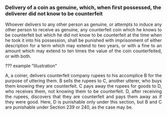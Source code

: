 ### Delivery of a coin as genuine, which, when first possessed, the deliverer did not know to be counterfeit
<div style="text-align: justify">

Whoever delivers to any other person as genuine, or attempts to induce any other person to receive as genuine, any counterfeit coin which he knows to be counterfeit but which he did not know to be counterfeit at the time when he took it into his possession, shall be punished with imprisonment of either description for a term which may extend to two years, or with a fine to an amount which may extend to ten times the value of the coin counterfeited, or with both.

</div>

??? example "Illustration"
    <div style="text-align: justify"> A, a coiner, delivers counterfeit company rupees to his accomplice B for the purpose of uttering them. B sells the rupees to C, another utterer, who buys them knowing they are counterfeit. C pays away the rupees for goods to D, who receives them, not knowing them to be counterfeit. D, after receiving the rupees, discovers that they are counterfeit and pays them away as if they were good. Here, D is punishable only under this section, but B and C are punishable under Section 239 or 240, as the case may be.
